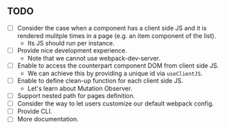 ## TODO

- [ ] Consider the case when a component has a client side JS and it is rendered mulitple times in a page (e.g. an item component of the list).
    - Its JS should run per instance.
- [ ] Provide nice development experience.
    - Note that we cannot use webpack-dev-server.
- [ ] Enable to access the counterpart component DOM from client side JS.
    - We can achieve this by providing a unique id via `useClientJS`.
- [ ] Enable to define clean-up function for each client side JS.
    - Let's learn about Mutation Observer.
- [ ] Support nested path for pages definition.
- [ ] Consider the way to let users customize our default webpack config.
- [ ] Provide CLI.
- [ ] More documentation.
